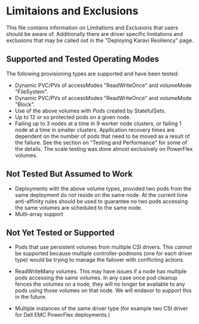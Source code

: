 <!--
Copyright (c) 2021 Dell Inc., or its subsidiaries. All Rights Reserved.

Licensed under the Apache License, Version 2.0 (the "License");
you may not use this file except in compliance with the License.
You may obtain a copy of the License at

    http://www.apache.org/licenses/LICENSE-2.0
-->

# Limitaions and Exclusions

This file contains information on Limitations and Exclusions that users should be aware of. Additionally there are driver specific limitations and exclusions that may be called out in the "Deploying Karavi Resiliency" page.

## Supported and Tested Operating Modes

The following provisioning types are supported and have been tested:

* Dynamic PVC/PVs of accessModes "ReadWriteOnce" and volumeMode "FileSystem".
* Dynamic PVC/PVs of accessModes "ReadWriteOnce" and volumeMode "Block".
* Use of the above volumes with Pods created by StatefulSets.
* Up to 12 or so protected pods on a given node.
* Failing up to 3 nodes at a time in 9 worker node clusters, or failing 1 node at a time in smaller clusters. Application recovery times are dependent on the number of pods that need to be moved as a result of the failure. See the section on "Testing and Performance" for some of the details. The scale testing was done almost exclusively on PowerFlex volumes.

## Not Tested But Assumed to Work

* Deployments with the above volume types, provided two pods from the same deployment do not reside on the same node. At the current time anti-affinity rules should be used to guarantee no two pods accessing the same volumes are scheduled to the same node.
* Multi-array support 

## Not Yet Tested or Supported

* Pods that use persistent volumes from multiple CSI drivers. This _cannot_ be supported because multiple controller-podmons (one for each driver type) would be trying to manage the failover with conflicting actions.

* ReadWriteMany volumes. This may have issues if a node has multiple pods accessing the same volumes. In any case once pod cleanup fences the volumes on a node, they will no longer be available to any pods using those volumes on that node. We will endavor to support this in the future.

* Multiple instances of the same driver type (for example two CSI driver for Dell EMC PowerFlex deployments.)



